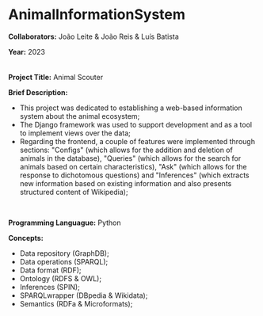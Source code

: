 # AnimalInformationSystem

**Collaborators:** João Leite & João Reis & Luís Batista

**Year:** 2023
<br/>
ㅤ

**Project Title:** Animal Scouter

**Brief Description:** 
- This project was dedicated to establishing a web-based information system about the animal ecosystem;
- The Django framework was used to support development and as a tool to implement views over the data;
- Regarding the frontend, a couple of features were implemented through sections: "Configs" (which allows for the addition and deletion of animals in the database), "Queries" (which allows for the search for animals based on certain characteristics), "Ask" (which allows for the response to dichotomous questions) and "Inferences" (which extracts new information based on existing information and also presents structured content of Wikipedia);
<br/>


**Programming Languague:** Python

**Concepts:**
- Data repository (GraphDB);
- Data operations (SPARQL);
- Data format (RDF);
- Ontology (RDFS & OWL);
- Inferences (SPIN);
- SPARQLwrapper (DBpedia & Wikidata);
- Semantics (RDFa & Microformats);
